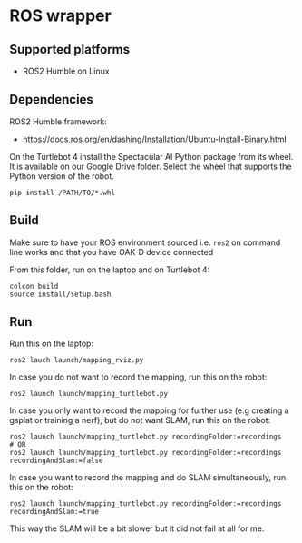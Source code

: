 # ROS wrapper

## Supported platforms

* ROS2 Humble on Linux

## Dependencies

ROS2 Humble framework:

* https://docs.ros.org/en/dashing/Installation/Ubuntu-Install-Binary.html

On the Turtlebot 4 install the Spectacular AI Python package from its wheel. It is available on our Google Drive folder. Select the wheel that supports the Python version of the robot.
```
pip install /PATH/TO/*.whl
```

## Build

Make sure to have your ROS environment sourced i.e. `ros2` on command line works and that you have OAK-D device connected

From this folder, run on the laptop and on Turtlebot 4:
```
colcon build
source install/setup.bash
```

## Run

Run this on the laptop:
```
ros2 lauch launch/mapping_rviz.py
```

In case you do not want to record the mapping, run this on the robot:
```
ros2 launch launch/mapping_turtlebot.py
```

In case you only want to record the mapping for further use (e.g creating a gsplat or training a nerf), but do not want SLAM, run this on the robot:
```
ros2 launch launch/mapping_turtlebot.py recordingFolder:=recordings
# OR
ros2 launch launch/mapping_turtlebot.py recordingFolder:=recordings recordingAndSlam:=false
```

In case you want to record the mapping and do SLAM simultaneously, run this on the robot:
```
ros2 launch launch/mapping_turtlebot.py recordingFolder:=recordings recordingAndSlam:=true
```
This way the SLAM will be a bit slower but it did not fail at all for me.
